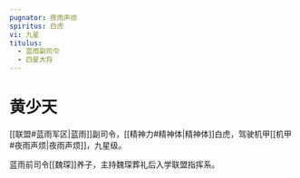 ```yaml
---
pugnator: 夜雨声烦
spiritus: 白虎
vi: 九星
titulus:
  - 蓝雨副司令
  - 四星大将
---
```


# 黄少天

[[联盟#蓝雨军区|蓝雨]]副司令，[[精神力#精神体|精神体]]白虎，驾驶机甲[[机甲#夜雨声烦|夜雨声烦]]，九星级。

蓝雨前司令[[魏琛]]养子，主持魏琛葬礼后入学联盟指挥系。
